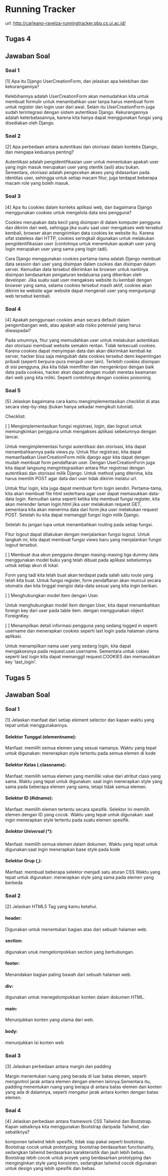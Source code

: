 # Running Tracker

url: http://carleano-ravelza-runningtracker.pbp.cs.ui.ac.id/

## Tugas 4
## Jawaban Soal

### Soal 1

[1] Apa itu Django UserCreationForm, dan jelaskan apa kelebihan dan kekurangannya?

Kelebihannya adalah UserCreationForm akan memudahkan kita untuk membuat formulir untuk menambahkan user tanpa harus membuat form untuk register dan login user dari awal. Selain itu UserCreationForm juga sudah terintegrasi dengan sistem autentikasi Django. Kekurangannya adalah keterbatasannya, karena kita hanya dapat menggunakan fungsi yang disediakan oleh Django.
### Soal 2

[2] Apa perbedaan antara autentikasi dan otorisasi dalam konteks Django, dan mengapa keduanya penting?

Autentikasi adalah pengidentifikasian user untuk menentukan apakah user yang ingin masuk merupakan user yang otentik (asli) atau bukan. Sementara, otorisasi adalah pengecekan akses yang didasarkan pada identitas user, sehingga untuk setiap macam fitur, juga terdapat beberapa macam role yang boleh masuk.
### Soal 3

[4] Apa itu cookies dalam konteks aplikasi web, dan bagaimana Django menggunakan cookies untuk mengelola data sesi pengguna?

Cookies merupakan data kecil yang disimpan di dalam komputer pengguna dan dikirim dari web, sehingga jika suatu saat user mengakses web tersebut kembali, browser akan mengirimkan data cookies ke website itu. Karena sifat stateless dari HTTP, cookies seringkali digunakan untuk melakukan pengidentifikasian user (contohnya untuk menentukan apakah user yang login merupakan user yang sama yang login tadi).

Cara Django menggunakan cookies pertama-tama adalah Django membuat data session dari user yang disimpan dalam cookies dan disimpan dalam server. Kemudian data tersebut dikirimkan ke browser untuk nantinya disimpan berdasarkan pengaturan kedaluarsa yang diberikan oleh developer. Jika suatu saat user mengakses website itu kembali dengan browser yang sama, selama cookies tersebut masih aktif, cookies akan dikirim ke website agar website dapat mengenali user yang mengunjungi web tersebut kembali.
### Soal 4

[4] Apakah penggunaan cookies aman secara default dalam pengembangan web, atau apakah ada risiko potensial yang harus diwaspadai?

Pada umumnya, fitur yang memudahkan user untuk melakukan autentikasi dan otorisasi membuat website semakin rentan. Tidak terkecuali cookies. Karena cookies dapat menyimpan data dan akan dikirimkan kembali ke server, hacker bisa saja mengubah data cookies tersebut demi kepentingan pribadi (seperti berpura-pura menjadi user lain). Terlebih cookies disimpan di sisi pengguna, jika kita tidak memfilter dan mengenkripsi dengan baik data pada cookies, hacker akan dapat dengan mudah meretas keamanan dari web yang kita miliki. Seperti contohnya dengan cookies poisoning.
### Soal 5

[5] Jelaskan bagaimana cara kamu mengimplementasikan checklist di atas secara step-by-step (bukan hanya sekadar mengikuti tutorial).

Checklist:

[ ] Mengimplementasikan fungsi registrasi, login, dan logout untuk memungkinkan pengguna untuk mengakses aplikasi sebelumnya dengan lancar.

Untuk mengimplementasi fungsi autentikasi dan otorisasi, kita dapat menambahkannya pada views.py. Untuk fitur registrasi, kita dapat memanfaatkan UserCreationForm milik django agar kita dapat dengan mudah membuat form pendaftaran user. Dengan UserCreationForm juga kita dapat langsung mengintegrasikan antara fitur registrasi dengan autentikasi dan otorisasi milik Django. Untuk method yang diterima, kita harus memilih POST agar data dari user tidak dikirim melalui url.

Untuk fitur login, kita juga dapat membuat form login sendiri. Pertama-tama, kita akan membuat file html sederhana agar user dapat memasukkan data-data login. Kemudian sama seperti ketika kita membuat fungsi register, kita akan merender laman login.html jika user melakukan request GET, sementara kita akan menerima data dari form jika user melakukan request POST. Setelah itu kita dapat memanggil fungsi login milik Django.

Setelah itu jangan lupa untuk menambahkan routing pada setiap fungsi.

Fitur logout dapat dilakukan dengan menjalankan fungsi logout. Untuk langkah ini, kita dapat membuat fungsi views baru yang menjalankan fungsi logout tersebut.

[ ] Membuat dua akun pengguna dengan masing-masing tiga dummy data menggunakan model buku yang telah dibuat pada aplikasi sebelumnya untuk setiap akun di lokal.

Form yang tadi kita telah buat akan terdapat pada salah satu route yang telah kita buat. Untuk fungsi register, form pendaftaran akan muncul secara otomatis dan kita tinggal mengisi data-data sesuai yang kita ingin berikan.

[ ] Menghubungkan model Item dengan User.

Untuk menghubungkan model Item dengan User, kita dapat menambahkan foreign key dari user pada table item. dengan menggunakan object ForeignKey.

[ ] Menampilkan detail informasi pengguna yang sedang logged in seperti username dan menerapkan cookies seperti last login pada halaman utama aplikasi.

Untuk menampilkan nama user yang sedang login, kita dapat mengaksesnya pada request.user.username. Sementara untuk cokies seperti last login kita dapat memanggil request.COOKIES dan memasukkan key 'last_login'.

## Tugas 5
## Jawaban Soal

### Soal 1

[1] Jelaskan manfaat dari setiap element selector dan kapan waktu yang tepat untuk menggunakannya.

#### Selektor Tunggal (elementname):
Manfaat: memilih semua elemen yang sesuai namanya.
Waktu yang tepat untuk digunakan: menerapkan style tertentu pada semua elemen di kode

#### Selektor Kelas (.classname):
Manfaat: memilih semua elemen yang memiliki value dari atribut class yang sama.
Waktu yang tepat untuk digunakan: saat ingin menerapkan style yang sama pada beberapa elemen yang sama, tetapi tidak semua elemen.

#### Selektor ID (#idname):
Manfaat: memilih elemen tertentu secara spesifik. Selektor ini memilih elemen dengan ID yang cocok.
Waktu yang tepat untuk digunakan: saat ingin menerapkan style tertentu pada suatu elemen spesifik.

##### Selektor Universal (*):
Manfaat: memilih semua elemen dalam dokumen.
Waktu yang tepat untuk digunakan:saat ingin menerapkan base style pada kode

#### Selektor Grup (,):
Manfaat: membuat beberapa selektor menjadi satu aturan CSS
Waktu yang tepat untuk digunakan: menerapkan style yang sama pada elemen yang berbeda

### Soal 2

[2] Jelaskan HTML5 Tag yang kamu ketahui.

#### header: 
Digunakan untuk menentukan bagian atas dari sebuah halaman web.

#### section: 
digunakan unuk mengelompokkan section yang berhubungan.

#### footer: 
Menandakan bagian paling bawah dari sebuah halaman web. 

#### div:
digunakan untuk menegelompokkan konten dalam dokumen HTML. 

#### main: 
Menunjukkan konten yang utama dari web.

#### body:
menunjukkan isi konten web

### Soal 3

[3] Jelaskan perbedaan antara margin dan padding

Margin menentukan ruang yang berada di luar batas elemen, seperti mengontrol jarak antara elemen dengan elemen lainnya.Sementara itu, padding menentukan ruang yang berapa di antara batas elemen dan konten yang ada di dalamnya, seperti mengatur jarak antara konten dengan batas elemen.

### Soal 4

[4] Jelaskan perbedaan antara framework CSS Tailwind dan Bootstrap. Kapan sebaiknya kita menggunakan Bootstrap daripada Tailwind, dan sebaliknya?

komponen tailwind lebih spesifik, tidak siap pakai seperti bootstrap. Bootstrap cocok untuk prototyping. bootstrap berdasarkan functionality, sedangkan tailwind berdasarkan karakterisitik dan jauh lebih bebas. Bootstrap lebih cocok untuk proyek yang berdasarkan prototyping dan menginginkan style yang konsisten, sedangkan tailwind cocok digunakan untuk design yang lebih spesifik dan bebas. 


